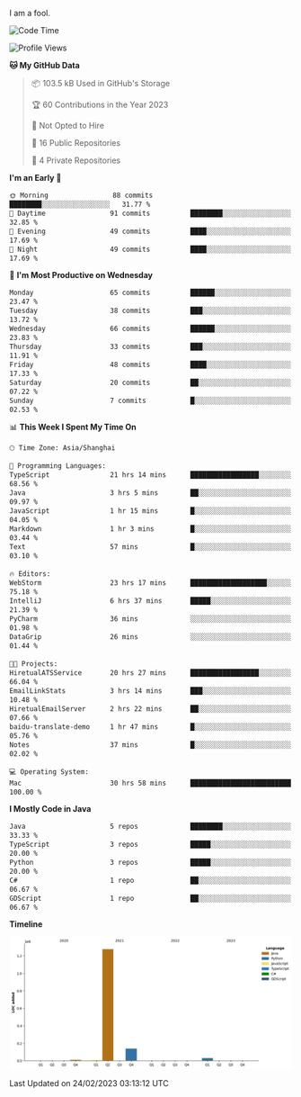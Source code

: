 I am a fool.

<!--START_SECTION:waka-->
![Code Time](http://img.shields.io/badge/Code%20Time-113%20hrs%2037%20mins-blue)

![Profile Views](http://img.shields.io/badge/Profile%20Views-44-blue)

**🐱 My GitHub Data** 

> 📦 103.5 kB Used in GitHub's Storage 
 > 
> 🏆 60 Contributions in the Year 2023
 > 
> 🚫 Not Opted to Hire
 > 
> 📜 16 Public Repositories 
 > 
> 🔑 4 Private Repositories 
 > 
**I'm an Early 🐤** 

```text
🌞 Morning                88 commits          ████████░░░░░░░░░░░░░░░░░   31.77 % 
🌆 Daytime                91 commits          ████████░░░░░░░░░░░░░░░░░   32.85 % 
🌃 Evening                49 commits          ████░░░░░░░░░░░░░░░░░░░░░   17.69 % 
🌙 Night                  49 commits          ████░░░░░░░░░░░░░░░░░░░░░   17.69 % 
```
📅 **I'm Most Productive on Wednesday** 

```text
Monday                   65 commits          ██████░░░░░░░░░░░░░░░░░░░   23.47 % 
Tuesday                  38 commits          ███░░░░░░░░░░░░░░░░░░░░░░   13.72 % 
Wednesday                66 commits          ██████░░░░░░░░░░░░░░░░░░░   23.83 % 
Thursday                 33 commits          ███░░░░░░░░░░░░░░░░░░░░░░   11.91 % 
Friday                   48 commits          ████░░░░░░░░░░░░░░░░░░░░░   17.33 % 
Saturday                 20 commits          ██░░░░░░░░░░░░░░░░░░░░░░░   07.22 % 
Sunday                   7 commits           █░░░░░░░░░░░░░░░░░░░░░░░░   02.53 % 
```


📊 **This Week I Spent My Time On** 

```text
🕑︎ Time Zone: Asia/Shanghai

💬 Programming Languages: 
TypeScript               21 hrs 14 mins      █████████████████░░░░░░░░   68.56 % 
Java                     3 hrs 5 mins        ██░░░░░░░░░░░░░░░░░░░░░░░   09.97 % 
JavaScript               1 hr 15 mins        █░░░░░░░░░░░░░░░░░░░░░░░░   04.05 % 
Markdown                 1 hr 3 mins         █░░░░░░░░░░░░░░░░░░░░░░░░   03.44 % 
Text                     57 mins             █░░░░░░░░░░░░░░░░░░░░░░░░   03.10 % 

🔥 Editors: 
WebStorm                 23 hrs 17 mins      ███████████████████░░░░░░   75.18 % 
IntelliJ                 6 hrs 37 mins       █████░░░░░░░░░░░░░░░░░░░░   21.39 % 
PyCharm                  36 mins             ░░░░░░░░░░░░░░░░░░░░░░░░░   01.98 % 
DataGrip                 26 mins             ░░░░░░░░░░░░░░░░░░░░░░░░░   01.44 % 

🐱‍💻 Projects: 
HiretualATSService       20 hrs 27 mins      █████████████████░░░░░░░░   66.04 % 
EmailLinkStats           3 hrs 14 mins       ███░░░░░░░░░░░░░░░░░░░░░░   10.48 % 
HiretualEmailServer      2 hrs 22 mins       ██░░░░░░░░░░░░░░░░░░░░░░░   07.66 % 
baidu-translate-demo     1 hr 47 mins        █░░░░░░░░░░░░░░░░░░░░░░░░   05.76 % 
Notes                    37 mins             █░░░░░░░░░░░░░░░░░░░░░░░░   02.02 % 

💻 Operating System: 
Mac                      30 hrs 58 mins      █████████████████████████   100.00 % 
```

**I Mostly Code in Java** 

```text
Java                     5 repos             ████████░░░░░░░░░░░░░░░░░   33.33 % 
TypeScript               3 repos             █████░░░░░░░░░░░░░░░░░░░░   20.00 % 
Python                   3 repos             █████░░░░░░░░░░░░░░░░░░░░   20.00 % 
C#                       1 repo              ██░░░░░░░░░░░░░░░░░░░░░░░   06.67 % 
GDScript                 1 repo              ██░░░░░░░░░░░░░░░░░░░░░░░   06.67 % 
```



**Timeline**

![Lines of Code chart](https://raw.githubusercontent.com/VeejaLiu/VeejaLiu/master/assets/bar_graph.png)


 Last Updated on 24/02/2023 03:13:12 UTC
<!--END_SECTION:waka-->
